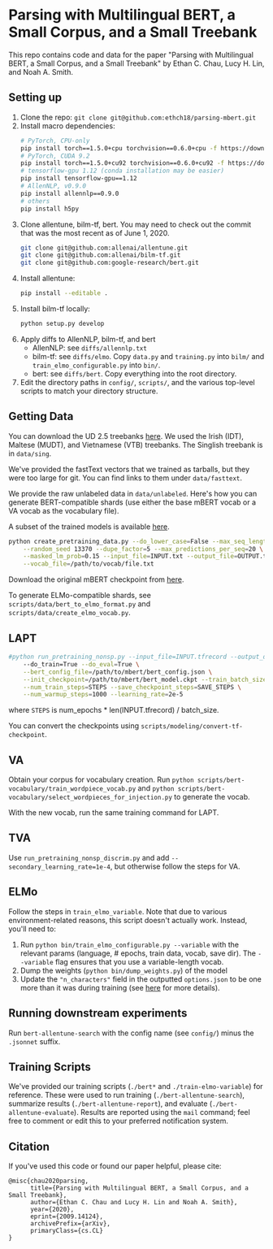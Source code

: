 # Parsing with Multilingual BERT, a Small Corpus, and a Small Treebank

This repo contains code and data for the paper "Parsing with Multilingual BERT, a
Small Corpus, and a Small Treebank" by Ethan C. Chau, Lucy H. Lin, and Noah A. Smith.

## Setting up
1. Clone the repo: `git clone git@github.com:ethch18/parsing-mbert.git`
2. Install macro dependencies:
    ```bash
    # PyTorch, CPU-only
    pip install torch==1.5.0+cpu torchvision==0.6.0+cpu -f https://download.pytorch.org/whl/torch_stable.html
    # PyTorch, CUDA 9.2
    pip install torch==1.5.0+cu92 torchvision==0.6.0+cu92 -f https://download.pytorch.org/whl/torch_stable.html
    # tensorflow-gpu 1.12 (conda installation may be easier)
    pip install tensorflow-gpu==1.12
    # AllenNLP, v0.9.0
    pip install allennlp==0.9.0
    # others
    pip install h5py
    ```
3. Clone allentune, bilm-tf, bert.  You may need to check out the commit that
   was the most recent as of June 1, 2020.
    ```bash
    git clone git@github.com:allenai/allentune.git
    git clone git@github.com:allenai/bilm-tf.git
    git clone git@github.com:google-research/bert.git
    ```
4. Install allentune:
    ```bash
    pip install --editable .
    ```
5. Install bilm-tf locally:
    ```bash
    python setup.py develop
    ```
6. Apply diffs to AllenNLP, bilm-tf, and bert
    * AllenNLP: see `diffs/allennlp.txt`
    * bilm-tf: see `diffs/elmo`.  Copy `data.py` and `training.py` into `bilm/`
        and `train_elmo_configurable.py` into `bin/`.
    * bert: see `diffs/bert`.  Copy everything into the root directory.
7. Edit the directory paths in `config/`, `scripts/`, and the various top-level
   scripts to match your directory structure.

## Getting Data
You can download the UD 2.5 treebanks
[here](http://hdl.handle.net/11234/1-3105).  We used the Irish (IDT), Maltese
(MUDT), and Vietnamese (VTB) treebanks.  The Singlish treebank is in `data/sing`.

We've provided the fastText vectors that we trained as tarballs, but they were
too large for git.  You can find links to them under `data/fasttext`.

We provide the raw unlabeled data in `data/unlabeled`.  Here's how you can
generate BERT-compatible shards (use either the base mBERT vocab or a VA vocab
as the vocabulary file).

A subset of the trained models is available [here](https://drive.google.com/drive/folders/1AZi33t6u-xSA4L_cWQC7tz9VuZUxP9FP?usp=sharing).

```bash
python create_pretraining_data.py --do_lower_case=False --max_seq_length=128 \
    --random_seed 13370 --dupe_factor=5 --max_predictions_per_seq=20 \
    --masked_lm_prob=0.15 --input_file=INPUT.txt --output_file=OUTPUT.tfrecord \
    --vocab_file=/path/to/vocab/file.txt
```

Download the original mBERT checkpoint from
[here](https://storage.googleapis.com/bert_models/2018_11_23/multi_cased_L-12_H-768_A-12.zip).

To generate ELMo-compatible shards, see `scripts/data/bert_to_elmo_format.py`
and `scripts/data/create_elmo_vocab.py`.

## LAPT

```bash
#python run_pretraining_nonsp.py --input_file=INPUT.tfrecord --output_dir=/output/dir \
    --do_train=True --do_eval=True \
    --bert_config_file=/path/to/mbert/bert_config.json \
    --init_checkpoint=/path/to/mbert/bert_model.ckpt --train_batch_size=BATCH \
    --num_train_steps=STEPS --save_checkpoint_steps=SAVE_STEPS \
    --num_warmup_steps=1000 --learning_rate=2e-5
```
where `STEPS` is num_epochs * len(INPUT.tfrecord) / batch_size.

You can convert the checkpoints using `scripts/modeling/convert-tf-checkpoint`.

## VA

Obtain your corpus for vocabulary creation. Run
`python scripts/bert-vocabulary/train_wordpiece_vocab.py` and
`python scripts/bert-vocabulary/select_wordpieces_for_injection.py` to generate the vocab.

With the new vocab, run the same training command for LAPT.

## TVA

Use `run_pretraining_nonsp_discrim.py` and add `--secondary_learning_rate=1e-4`,
but otherwise follow the steps for VA.

## ELMo

Follow the steps in `train_elmo_variable`.  Note that due to various
environment-related reasons, this script doesn't actually work.  Instead,
you'll need to:
1. Run `python bin/train_elmo_configurable.py --variable` with the relevant
   params (language, # epochs, train data, vocab, save dir).  The `--variable`
   flag ensures that you use a variable-length vocab.
2. Dump the weights (`python bin/dump_weights.py`) of the model
3. Update the `"n_characters"` field in the outputted `options.json` to be one
   more than it was during training (see [here](https://github.com/allenai/bilm-tf#whats-the-deal-with-n_characters-and-padding)
   for more details).

## Running downstream experiments

Run `bert-allentune-search` with the config name (see `config/`) minus the
`.jsonnet` suffix.

## Training Scripts

We've provided our training scripts (`./bert*` and `./train-elmo-variable`) for
reference.  These were used to run training (`./bert-allentune-search`),
summarize results (`./bert-allentune-report`), and evaluate
(`./bert-allentune-evaluate`).  Results are reported using the `mail` command;
feel free to comment or edit this to your preferred notification system.

## Citation
If you've used this code or found our paper helpful, please cite:
```
@misc{chau2020parsing,
      title={Parsing with Multilingual BERT, a Small Corpus, and a Small Treebank}, 
      author={Ethan C. Chau and Lucy H. Lin and Noah A. Smith},
      year={2020},
      eprint={2009.14124},
      archivePrefix={arXiv},
      primaryClass={cs.CL}
}
```

